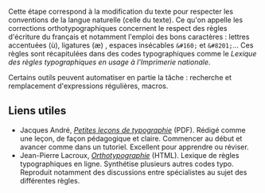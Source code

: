Cette étape correspond à la modification du texte pour respecter les conventions de la langue naturelle (celle du texte). Ce qu'on appelle les corrections orthotypographiques concernent le respect des règles d'écriture du français et notamment l'emploi des bons caractères : lettres accentuées (ù), ligatures (æ) , espaces insécables `&#160;` et `&#8201;`… Ces règles sont récapitulées dans des codes typographiques comme le *Lexique des règles typographiques en usage à l'Imprimerie nationale*.

Certains outils peuvent automatiser en partie la tâche : recherche et remplacement d'expressions régulières, macros.

## Liens utiles

- Jacques André, [*Petites leçons de typographie*](http://jacques-andre.fr/faqtypo/lessons.pdf) (PDF). Rédigé comme une leçon, de façon pédagogique et claire. Commencer au début et avancer comme dans un tutoriel. Excellent pour apprendre ou réviser.
- Jean-Pierre Lacroux, [*Orthotypographie*](http://www.orthotypographie.fr/) (HTML). Lexique de règles typographiques en ligne. Synthétise plusieurs autres codes typo. Reproduit notamment des discussions entre spécialistes au sujet des différentes règles.